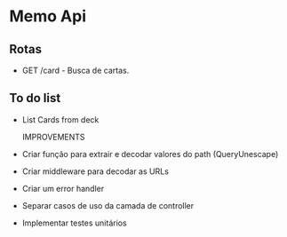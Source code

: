 # Memo Api

## Rotas

- GET /card - Busca de cartas.

## To do list
- List Cards from deck

 
  IMPROVEMENTS
- Criar função para extrair e decodar valores do path (QueryUnescape)
- Criar middleware para decodar as URLs
- Criar um error handler
- Separar casos de uso da camada de controller
- Implementar testes unitários